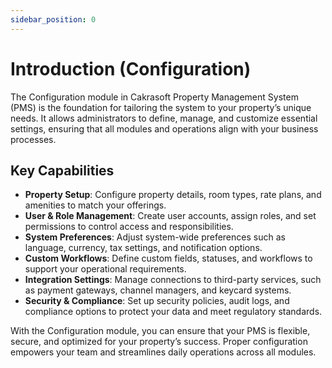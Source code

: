 ```yaml
---
sidebar_position: 0
---
```


# Introduction (Configuration)

The Configuration module in Cakrasoft Property Management System (PMS) is the foundation for tailoring the system to your property’s unique needs. It allows administrators to define, manage, and customize essential settings, ensuring that all modules and operations align with your business processes.

## Key Capabilities

- **Property Setup**: Configure property details, room types, rate plans, and amenities to match your offerings.
- **User & Role Management**: Create user accounts, assign roles, and set permissions to control access and responsibilities.
- **System Preferences**: Adjust system-wide preferences such as language, currency, tax settings, and notification options.
- **Custom Workflows**: Define custom fields, statuses, and workflows to support your operational requirements.
- **Integration Settings**: Manage connections to third-party services, such as payment gateways, channel managers, and keycard systems.
- **Security & Compliance**: Set up security policies, audit logs, and compliance options to protect your data and meet regulatory standards.

With the Configuration module, you can ensure that your PMS is flexible, secure, and optimized for your property’s success. Proper configuration empowers your team and streamlines daily operations across all modules.

